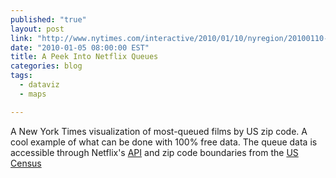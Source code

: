 ```yaml
---
published: "true"
layout: post
link: "http://www.nytimes.com/interactive/2010/01/10/nyregion/20100110-netflix-map.html"
date: "2010-01-05 08:00:00 EST"
title: A Peek Into Netflix Queues
categories: blog
tags: 
  - dataviz
  - maps

---
```


A New York Times visualization of most-queued films by US zip code. A cool example of what can be done with 100% free data. The queue data is accessible through Netflix's [API](http://developer.netflix.com/) and zip code boundaries from the [US Census](http://www.census.gov/geo/www/tiger/zip1999.html)
